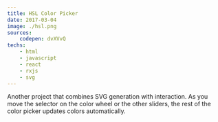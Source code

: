```yaml
---
title: HSL Color Picker
date: 2017-03-04
image: ./hsl.png
sources:
    codepen: dvXVvQ
techs:
    - html
    - javascript
    - react
    - rxjs
    - svg
---
```

Another project that combines SVG generation with interaction. As you move the selector on the color wheel or the other sliders, the rest of the color picker updates colors automatically.